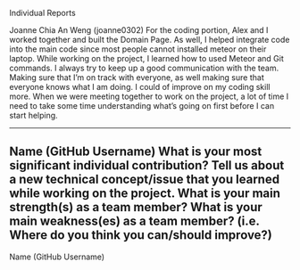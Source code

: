 Individual Reports

Joanne Chia An Weng (joanne0302)
For the coding portion, Alex and I worked together and built the Domain Page. As well, I helped integrate code into the main code since most people cannot installed meteor on their laptop.
While working on the project, I learned how to used Meteor and Git commands. 
I always try to keep up a good communication with the team. Making sure that I’m on track with everyone, as well making sure that everyone knows what I am doing.
I could of improve on my coding skill more. When we were meeting together to work on the project, a lot of time I need to take some time understanding what’s going on first before I can start helping.

----------------------------------------------------------------------------------------------------------------------------
Name (GitHub Username)
What is your most significant individual contribution?
Tell us about a new technical concept/issue that you learned while working on
the project.
What is your main strength(s) as a team member?
What is your main weakness(es) as a team member? (i.e. Where do you think you can/should improve?)
----------------------------------------------------------------------------------------------------------------------------
Name (GitHub Username)